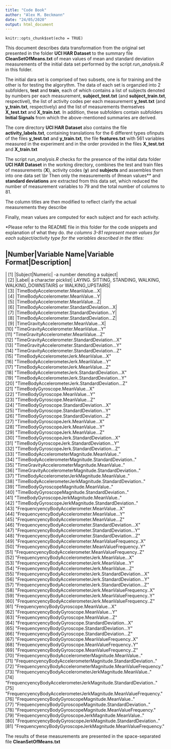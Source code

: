 ```yaml
---
title: "Code Book"
author: "Alex M. Beckmann"
date: "24/05/2020"
output: html_document
---
```


```{r setup, include=FALSE}
knitr::opts_chunk$set(echo = TRUE)
```

This document describes data transformation from the original set presented in the folder **UCI HAR Dataset** to the summary file **CleanSetOfMeans.txt** of mean values of mean and standard deviation measurements of the initial data set performed by the script *run_analysis.R* in this folder.

The initial dara set is comprised of two subsets, one is for training and the other is for testing the algorythm. The data of each set is organzied into 2 subfolders, **test** and **train**, each of which contains a list of subjects denoted by numbers per each measurement, **subject_test.txt** (and **subject_train.txt**, respectivel), the list of activity codes per each measurement **y_test.txt** (and **y_train.txt**, respectively) and the list of measurements themselves **X_test.txt** and **X_train.txt**. In addition, these subfolders contain subfolders **Initial Signals** from which the above-mentioned summaries are derived.

The core directory **UCI HAR Dataset** also contains the file **activity_labels.txt**, containing translations for the 6 different types ofinputs of the files **y_test.txt** and **y_train.txt**, the file **features.txt** with 561 variables measured in the experiment and in the order provided in the files **X_test.txt** and **X_train.txt**

The script *run_analysis.R* checks for the presence of the initial data folder  **UCI HAR Dataset** in the working directory, combines the test and train files of measurements (**X**), activity codes (**y**) and **subjects** and assembles them into one data set
\br
Then only the measurements of *9*mean values** and **standard deviations** are extracted from this data set, which reduced the number of measurement variables to 79 and the total number of columns to 81.

The column titles are then modified to reflect clarify the actual measurements they describe

Finally, mean values are computed for each subject and for each activity.

*Please refer to the README file in this folder for the code snippets and explanation of what they do.
*the columns 3-81 represent mean values for each subject/activity type for the variables described in the titles:* 

|Number|Variable Name|Variable Format|Description|
--------------------------------------------------
| [1] |Subject|Numeric|  -a number denoting a subject|                                                      
| [2] |Label| a character picklist| LAYING. SITTING, STANDING, WALKING, WALKING_DOWNSTAIRS or WALKING_UPSTAIRS|  
| [3] |TimeBodyAccelerometer.MeanValue...X|                            
| [4] |TimeBodyAccelerometer.MeanValue...Y|                            
| [5] |TimeBodyAccelerometer.MeanValue...Z|                          
| [6] |TimeBodyAccelerometer.StandardDeviation...X|                   
| [7] |TimeBodyAccelerometer.StandardDeviation...Y|                    
| [8] |TimeBodyAccelerometer.StandardDeviation...Z|                    
| [9] |TimeGravityAccelerometer.MeanValue...X|                        
[10] "TimeGravityAccelerometer.MeanValue...Y"                         
[11] "TimeGravityAccelerometer.MeanValue...Z"                         
[12] "TimeGravityAccelerometer.StandardDeviation...X"                 
[13] "TimeGravityAccelerometer.StandardDeviation...Y"                 
[14] "TimeGravityAccelerometer.StandardDeviation...Z"                 
[15] "TimeBodyAccelerometerJerk.MeanValue...X"                        
[16] "TimeBodyAccelerometerJerk.MeanValue...Y"                        
[17] "TimeBodyAccelerometerJerk.MeanValue...Z"                        
[18] "TimeBodyAccelerometerJerk.StandardDeviation...X"                
[19] "TimeBodyAccelerometerJerk.StandardDeviation...Y"                
[20] "TimeBodyAccelerometerJerk.StandardDeviation...Z"                
[21] "TimeBodyGyroscope.MeanValue...X"                                
[22] "TimeBodyGyroscope.MeanValue...Y"                                
[23] "TimeBodyGyroscope.MeanValue...Z"                                
[24] "TimeBodyGyroscope.StandardDeviation...X"                        
[25] "TimeBodyGyroscope.StandardDeviation...Y"                        
[26] "TimeBodyGyroscope.StandardDeviation...Z"                        
[27] "TimeBodyGyroscopeJerk.MeanValue...X"                            
[28] "TimeBodyGyroscopeJerk.MeanValue...Y"                            
[29] "TimeBodyGyroscopeJerk.MeanValue...Z"                            
[30] "TimeBodyGyroscopeJerk.StandardDeviation...X"                    
[31] "TimeBodyGyroscopeJerk.StandardDeviation...Y"                    
[32] "TimeBodyGyroscopeJerk.StandardDeviation...Z"                    
[33] "TimeBodyAccelerometerMagnitude.MeanValue.."                     
[34] "TimeBodyAccelerometerMagnitude.StandardDeviation.."             
[35] "TimeGravityAccelerometerMagnitude.MeanValue.."                  
[36] "TimeGravityAccelerometerMagnitude.StandardDeviation.."          
[37] "TimeBodyAccelerometerJerkMagnitude.MeanValue.."                 
[38] "TimeBodyAccelerometerJerkMagnitude.StandardDeviation.."         
[39] "TimeBodyGyroscopeMagnitude.MeanValue.."                         
[40] "TimeBodyGyroscopeMagnitude.StandardDeviation.."                 
[41] "TimeBodyGyroscopeJerkMagnitude.MeanValue.."                     
[42] "TimeBodyGyroscopeJerkMagnitude.StandardDeviation.."             
[43] "FrequencyencyBodyAccelerometer.MeanValue...X"                   
[44] "FrequencyencyBodyAccelerometer.MeanValue...Y"                   
[45] "FrequencyencyBodyAccelerometer.MeanValue...Z"                   
[46] "FrequencyencyBodyAccelerometer.StandardDeviation...X"           
[47] "FrequencyencyBodyAccelerometer.StandardDeviation...Y"           
[48] "FrequencyencyBodyAccelerometer.StandardDeviation...Z"           
[49] "FrequencyencyBodyAccelerometer.MeanValueFrequency..X"           
[50] "FrequencyencyBodyAccelerometer.MeanValueFrequency..Y"           
[51] "FrequencyencyBodyAccelerometer.MeanValueFrequency..Z"           
[52] "FrequencyencyBodyAccelerometerJerk.MeanValue...X"               
[53] "FrequencyencyBodyAccelerometerJerk.MeanValue...Y"               
[54] "FrequencyencyBodyAccelerometerJerk.MeanValue...Z"               
[55] "FrequencyencyBodyAccelerometerJerk.StandardDeviation...X"       
[56] "FrequencyencyBodyAccelerometerJerk.StandardDeviation...Y"       
[57] "FrequencyencyBodyAccelerometerJerk.StandardDeviation...Z"       
[58] "FrequencyencyBodyAccelerometerJerk.MeanValueFrequency..X"       
[59] "FrequencyencyBodyAccelerometerJerk.MeanValueFrequency..Y"       
[60] "FrequencyencyBodyAccelerometerJerk.MeanValueFrequency..Z"       
[61] "FrequencyencyBodyGyroscope.MeanValue...X"                       
[62] "FrequencyencyBodyGyroscope.MeanValue...Y"                       
[63] "FrequencyencyBodyGyroscope.MeanValue...Z"                       
[64] "FrequencyencyBodyGyroscope.StandardDeviation...X"               
[65] "FrequencyencyBodyGyroscope.StandardDeviation...Y"               
[66] "FrequencyencyBodyGyroscope.StandardDeviation...Z"               
[67] "FrequencyencyBodyGyroscope.MeanValueFrequency..X"               
[68] "FrequencyencyBodyGyroscope.MeanValueFrequency..Y"               
[69] "FrequencyencyBodyGyroscope.MeanValueFrequency..Z"               
[70] "FrequencyencyBodyAccelerometerMagnitude.MeanValue.."            
[71] "FrequencyencyBodyAccelerometerMagnitude.StandardDeviation.."    
[72] "FrequencyencyBodyAccelerometerMagnitude.MeanValueFrequency."    
[73] "FrequencyencyBodyAccelerometerJerkMagnitude.MeanValue.."        
[74] "FrequencyencyBodyAccelerometerJerkMagnitude.StandardDeviation.."
[75] "FrequencyencyBodyAccelerometerJerkMagnitude.MeanValueFrequency."
[76] "FrequencyencyBodyGyroscopeMagnitude.MeanValue.."                
[77] "FrequencyencyBodyGyroscopeMagnitude.StandardDeviation.."        
[78] "FrequencyencyBodyGyroscopeMagnitude.MeanValueFrequency."        
[79] "FrequencyencyBodyGyroscopeJerkMagnitude.MeanValue.."            
[80] "FrequencyencyBodyGyroscopeJerkMagnitude.StandardDeviation.."    
[81] "FrequencyencyBodyGyroscopeJerkMagnitude.MeanValueFrequency."

The results of these measurements are presented in the space-separated file **CleanSetOfMeans.txt**
 



